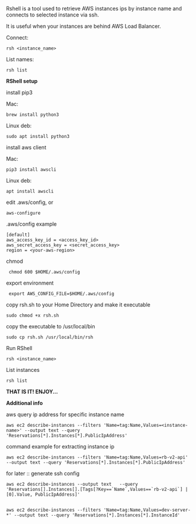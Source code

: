 Rshell is a tool used to retrieve AWS instances ips by instance name and
connects to selected instance via ssh.

It is useful when your instances are behind AWS Load Balancer.

Connect:

    rsh <instance_name>

List names:

    rsh list


**RShell setup**

install pip3

Mac:

    brew install python3

Linux deb:

    sudo apt install python3

install aws client
 
Mac:

    pip3 install awscli

Linux deb:

    apt install awscli 

edit .aws/config, or

    aws-configure

.aws/config example
   
    [default]
    aws_access_key_id = <access_key_id> 
    aws_secret_access_key = <secret_access_key>
    region = <your-aws-region>

chmod

     chmod 600 $HOME/.aws/config

export environment

     export AWS_CONFIG_FILE=$HOME/.aws/config

copy rsh.sh to your Home Directory and make it executable

    sudo chmod +x rsh.sh

copy the executable to /usr/local/bin

    sudo cp rsh.sh /usr/local/bin/rsh


Run RShell

    rsh <instance_name>

List instances

    rsh list


**THAT IS IT! ENJOY...**


**Additional info**

aws query ip address for specific instance name

    aws ec2 describe-instances --filters 'Name=tag:Name,Values=<instance-name>' --output text --query 'Reservations[*].Instances[*].PublicIpAddress'

command example for extracting instance ip

    aws ec2 describe-instances --filters 'Name=tag:Name,Values=rb-v2-api' --output text --query 'Reservations[*].Instances[*].PublicIpAddress'

for later :: generate ssh config

    aws ec2 describe-instances --output text   --query 'Reservations[].Instances[].[Tags[?Key==`Name`,Values==`rb-v2-api`] | [0].Value, PublicIpAddress]'


    aws ec2 describe-instances --filters 'Name=tag:Name,Values=dev-server-*' --output text --query 'Reservations[*].Instances[*].InstanceId'
